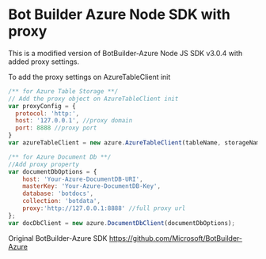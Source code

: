 # Bot Builder Azure Node SDK with proxy

This is a modified version of BotBuilder-Azure Node JS SDK v3.0.4 with added proxy settings.

To add the proxy settings on AzureTableClient init
```javascript
/** for Azure Table Storage **/
// Add the proxy object on AzureTableClient init
var proxyConfig = {
  protocol: 'http:',
  host: '127.0.0.1', //proxy domain
  port: 8888 //proxy port
}
var azureTableClient = new azure.AzureTableClient(tableName, storageName, storageKey, proxyConfig);

/** for Azure Document Db **/
//Add proxy property
var documentDbOptions = {
    host: 'Your-Azure-DocumentDB-URI',
    masterKey: 'Your-Azure-DocumentDB-Key',
    database: 'botdocs',   
    collection: 'botdata',
    proxy:'http://127.0.0.1:8888' //full proxy url
};
var docDbClient = new azure.DocumentDbClient(documentDbOptions);
```

Original BotBuilder-Azure SDK
https://github.com/Microsoft/BotBuilder-Azure
